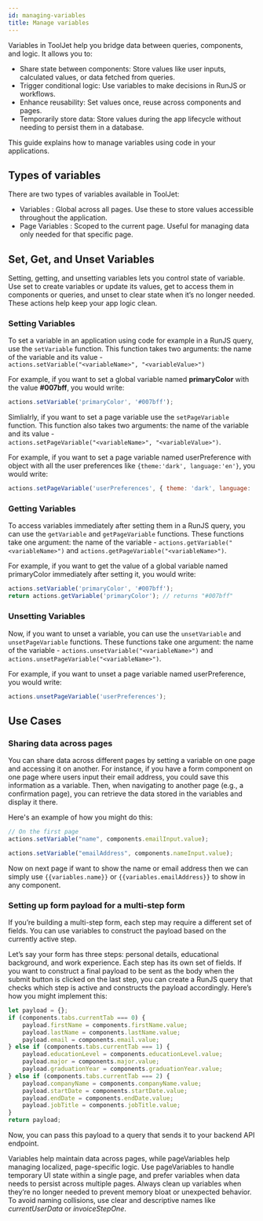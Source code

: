 ```yaml
---
id: managing-variables
title: Manage variables
---
```


Variables in ToolJet help you bridge data between queries, components, and logic. It allows you to:
- Share state between components: Store values like user inputs, calculated values, or data fetched from queries.
- Trigger conditional logic: Use variables to make decisions in RunJS or workflows.
- Enhance reusability: Set values once, reuse across components and pages.
- Temporarily store data: Store values during the app lifecycle without needing to persist them in a database.

This guide explains how to manage variables using code in your applications.

## Types of variables

There are two types of variables available in ToolJet:
- Variables : Global across all pages. Use these to store values accessible throughout the application.
- Page Variables : Scoped to the current page. Useful for managing data only needed for that specific page.



## Set, Get, and Unset Variables

Setting, getting, and unsetting variables lets you control state of variable. Use set to create variables or update its values, get to access them in components or queries, and unset to clear state when it’s no longer needed. These actions help keep your app logic clean.

### Setting Variables

To set a variable in an application using code for example in a RunJS query, use the `setVariable` function. This function takes two arguments: the name of the variable and its value -   
`actions.setVariable("<variableName>", "<variableValue>")`

For example, if you want to set a global variable named **primaryColor** with the value **#007bff**, you would write:
```js
actions.setVariable('primaryColor', '#007bff');
```

Simlialrly, if you want to set a page variable use the `setPageVariable` function. This function also takes two arguments: the name of the variable and its value -   
`actions.setPageVariable("<variableName>", "<variableValue>")`. 

For example, if you want to set a page variable named userPreference with object with all the user preferences like `{theme:'dark', language:'en'}`, you would write:

```js
actions.setPageVariable('userPreferences', { theme: 'dark', language: 'en' });
```
### Getting Variables
To access variables immediately after setting them in a RunJS query, you can use the `getVariable` and `getPageVariable` functions. These functions take one argument: the name of the variable - `actions.getVariable("<variableName>")` and `actions.getPageVariable("<variableName>")`. 

For example, if you want to get the value of a global variable named primaryColor immediately after setting it, you would write:

```js
actions.setVariable('primaryColor', '#007bff');
return actions.getVariable('primaryColor'); // returns "#007bff"
```

### Unsetting Variables
Now, if you want to unset a variable, you can use the `unsetVariable` and `unsetPageVariable` functions. These functions take one argument: the name of the variable - `actions.unsetVariable("<variableName>")` and `actions.unsetPageVariable("<variableName>")`. 

For example, if you want to unset a page variable named userPreference, you would write:
```js
actions.unsetPageVariable('userPreferences');
```

## Use Cases

### Sharing data across pages

You can share data across different pages by setting a variable on one page and accessing it on another. For instance, if you have a form component on one page where users input their email address, you could save this information as a variable. Then, when navigating to another page (e.g., a confirmation page), you can retrieve the data stored in the variables and display it there.

Here's an example of how you might do this:
```js
// On the first page
actions.setVariable("name", components.emailInput.value);

actions.setVariable("emailAddress", components.nameInput.value);
```

Now on next page if want to show the name or email address then we can simply use `{{variables.name}}` or `{{variables.emailAddress}}` to show in any component.

### Setting up form payload for a multi-step form

If you’re building a multi-step form, each step may require a different set of fields. You can use variables to construct the payload based on the currently active step.

Let’s say your form has three steps: personal details, educational background, and work experience. Each step has its own set of fields. If you want to construct a final payload to be sent as the body when the submit button is clicked on the last step, you can create a RunJS query that checks which step is active and constructs the payload accordingly. Here’s how you might implement this:

```js
let payload = {};
if (components.tabs.currentTab === 0) {
    payload.firstName = components.firstName.value;
    payload.lastName = components.lastName.value;
    payload.email = components.email.value;
} else if (components.tabs.currentTab === 1) {
    payload.educationLevel = components.educationLevel.value;
    payload.major = components.major.value;
    payload.graduationYear = components.graduationYear.value;
} else if (components.tabs.currentTab === 2) {
    payload.companyName = components.companyName.value;
    payload.startDate = components.startDate.value;
    payload.endDate = components.endDate.value;
    payload.jobTitle = components.jobTitle.value;
}
return payload;
```

Now, you can pass this payload to a query that sends it to your backend API endpoint.

Variables help maintain data across pages, while pageVariables help managing localized, page-specific logic. Use pageVariables to handle temporary UI state within a single page, and prefer variables when data needs to persist across multiple pages. Always clean up variables when they’re no longer needed to prevent memory bloat or unexpected behavior. To avoid naming collisions, use clear and descriptive names like *currentUserData* or *invoiceStepOne*.


